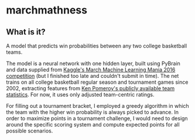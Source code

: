 # marchmathness
## What is it?
A model that predicts win probabilities between any two college basketball teams. 

The model is a neural network with one hidden layer, built using PyBrain and data supplied from [Kaggle's March Machine Learning Mania 2016 competition](https://www.kaggle.com/c/march-machine-learning-mania-2016) (but I finished too late and couldn't submit in time). The net trains on all college basketball regular season and tournament games since 2002, extracting features from [Ken Pomeroy's publicly available team statistics](http://kenpom.com/). For now, it uses only adjusted team-centric ratings. 

For filling out a tournament bracket, I employed a greedy algorithm in which the team with the higher win probability is always picked to advance. In order to maximize points in a tournament challenge, I would need to design around the specific scoring system and compute expected points for all possible scenarios. 